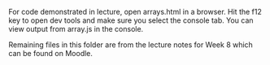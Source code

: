 For code demonstrated in lecture, open arrays.html in a browser. Hit the f12 key to open dev tools and make sure you select the console tab. You can view output from array.js in the console.

Remaining files in this folder are from the lecture notes for Week 8 which can be found on Moodle.
